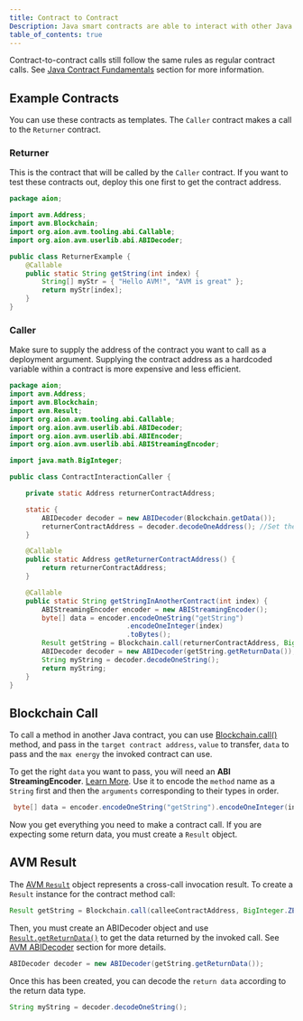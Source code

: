 ```yaml
---
title: Contract to Contract
Description: Java smart contracts are able to interact with other Java contracts on the Aion network. This page details how that is achieved.
table_of_contents: true
---
```


Contract-to-contract calls still follow the same rules as regular contract calls. See [Java Contract Fundamentals](fundamentals-avm-concepts-callable-functions) section for more information.

## Example Contracts

You can use these contracts as templates. The `Caller` contract makes a call to the `Returner` contract.

### Returner

This is the contract that will be called by the `Caller` contract. If you want to test these contracts out, deploy this one first to get the contract address.

```java
package aion;

import avm.Address;
import avm.Blockchain;
import org.aion.avm.tooling.abi.Callable;
import org.aion.avm.userlib.abi.ABIDecoder;

public class ReturnerExample {
    @Callable
    public static String getString(int index) {
        String[] myStr = { "Hello AVM!", "AVM is great" };
        return myStr[index];
    }
}
```

### Caller

Make sure to supply the address of the contract you want to call as a deployment argument. Supplying the contract address as a hardcoded variable within a contract is more expensive and less efficient​.

```java
package aion;
import avm.Address;
import avm.Blockchain;
import avm.Result;
import org.aion.avm.tooling.abi.Callable;
import org.aion.avm.userlib.abi.ABIDecoder;
import org.aion.avm.userlib.abi.ABIEncoder;
import org.aion.avm.userlib.abi.ABIStreamingEncoder;

import java.math.BigInteger;

public class ContractInteractionCaller {

    private static Address returnerContractAddress;

    static {
        ABIDecoder decoder = new ABIDecoder(Blockchain.getData());
        returnerContractAddress = decoder.decodeOneAddress(); //Set the contract address that you want to call
    }

    @Callable
    public static Address getReturnerContractAddress() {
        return returnerContractAddress;
    }

    @Callable
    public static String getStringInAnotherContract(int index) {
        ABIStreamingEncoder encoder = new ABIStreamingEncoder();
        byte[] data = encoder.encodeOneString("getString")
                             .encodeOneInteger(index)
                             .toBytes();
        Result getString = Blockchain.call(returnerContractAddress, BigInteger.ZERO, data, Blockchain.getRemainingEnergy());
        ABIDecoder decoder = new ABIDecoder(getString.getReturnData());
        String myString = decoder.decodeOneString();
        return myString;
    }
}
```

## Blockchain Call

To call a method in another Java contract, you can use [Blockchain.call()](https://avm-api.aion.network/avm/blockchain#call(avm.Address,java.math.BigInteger,byte%5B%5D,long%29)) method, and pass in the `target contract address`, `value` to transfer, `data` to pass and the `max energy` the invoked contract can use.

To get the right `data` you want to pass, you will need an **ABI StreamingEncoder**. [Learn More](fundamentals-aion-packages-abi-#abistreamingencoder).
Use it to encode the `method` name as a `String` first and then the `arguments` corresponding to their types in order.

```java
 byte[] data = encoder.encodeOneString("getString").encodeOneInteger(index).toBytes();
```

Now you get everything you need to make a contract call.
If you are expecting some return data, you must create a `Result` object.

## AVM Result

The [AVM `Result`](https://avm-api.aion.network/avm/result) object represents a cross-call invocation result. To create a `Result` instance for the contract method call:

```java
Result getString = Blockchain.call(calleeContractAddress, BigInteger.ZERO, data, Blockchain.getRemainingEnergy());
```

Then, you must create an ABIDecoder object and use [`Result.getReturnData()`](https://avm-api.aion.network/avm/result)  to get the data returned by the invoked call. See [AVM ABIDecoder](fundamentals-aion-packages-abi-#section-abistreamingencoder) section for more details.

```java
ABIDecoder decoder = new ABIDecoder(getString.getReturnData());
```

Once this has been created, you can decode the `return data` according to the return data type.

```java
String myString = decoder.decodeOneString();
```
